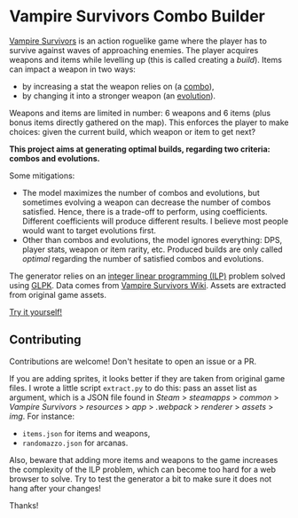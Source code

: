 # Vampire Survivors Combo Builder

[Vampire Survivors](https://store.steampowered.com/app/1794680/Vampire_Survivors/) is an action roguelike game where the player has to survive against waves of approaching enemies. The player acquires weapons and items while levelling up (this is called creating a *build*). Items can impact a weapon in two ways:

- by increasing a stat the weapon relies on (a [combo](https://vampire-survivors.fandom.com/wiki/Combos)),
- by changing it into a stronger weapon (an [evolution](https://vampire-survivors.fandom.com/wiki/Evolution)).

Weapons and items are limited in number: 6 weapons and 6 items (plus bonus items directly gathered on the map). This enforces the player to make choices: given the current build, which weapon or item to get next?

**This project aims at generating optimal builds, regarding two criteria: combos and evolutions.**

Some mitigations:

- The model maximizes the number of combos and evolutions, but sometimes evolving a weapon can decrease the number of combos satisfied. Hence, there is a trade-off to perform, using coefficients. Different coefficients will produce different results. I believe most people would want to target evolutions first.
- Other than combos and evolutions, the model ignores everything: DPS, player stats, weapon or item rarity, etc. Produced builds are only called *optimal* regarding the number of satisfied combos and evolutions. 

The generator relies on an [integer linear programming (ILP)](https://en.wikipedia.org/wiki/Integer_programming) problem solved using [GLPK](https://www.gnu.org/software/glpk/). Data comes from [Vampire Survivors Wiki](https://vampire-survivors.fandom.com/wiki/Vampire_Survivors_Wiki). Assets are extracted from original game assets.

[Try it yourself!](https://chalier.fr/vampire-survivors-combo-builder/) 

## Contributing

Contributions are welcome! Don't hesitate to open an issue or a PR.

If you are adding sprites, it looks better if they are taken from original game files. I wrote a little script `extract.py` to do this: pass an asset list as argument, which is a JSON file found in *Steam* > *steamapps* > *common* > *Vampire Survivors* > *resources* > *app* > *.webpack* > *renderer* > *assets* > *img*. For instance:

- `items.json` for items and weapons,
- `randomazzo.json` for arcanas.

Also, beware that adding more items and weapons to the game increases the complexity of the ILP problem, which can become too hard for a web browser to solve. Try to test the generator a bit to make sure it does not hang after your changes!

Thanks!
